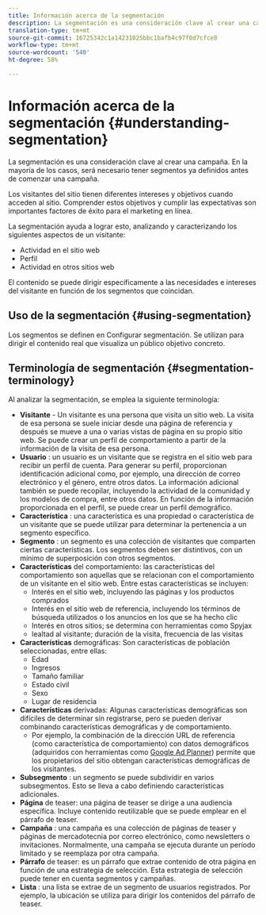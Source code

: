 ```yaml
---
title: Información acerca de la segmentación
description: La segmentación es una consideración clave al crear una campaña
translation-type: tm+mt
source-git-commit: 16725342c1a14231025bbc1bafb4c97f0d7cfce8
workflow-type: tm+mt
source-wordcount: '540'
ht-degree: 58%

---
```



# Información acerca de la segmentación {#understanding-segmentation}

La segmentación es una consideración clave al crear una campaña. En la mayoría de los casos, será necesario tener segmentos ya definidos antes de comenzar una campaña.

Los visitantes del sitio tienen diferentes intereses y objetivos cuando acceden al sitio. Comprender estos objetivos y cumplir las expectativas son importantes factores de éxito para el marketing en línea.

La segmentación ayuda a lograr esto, analizando y caracterizando los siguientes aspectos de un visitante:

* Actividad en el sitio web
* Perfil
* Actividad en otros sitios web

El contenido se puede dirigir específicamente a las necesidades e intereses del visitante en función de los segmentos que coincidan.

## Uso de la segmentación {#using-segmentation}

Los segmentos se definen en Configurar segmentación. Se utilizan para dirigir el contenido real que visualiza un público objetivo concreto.<!--Segments are defined in [Configuring Segmentation](/help/sites-administering/campaign-segmentation.md). They are used to steer the actual content seen by a specific target audience.-->

## Terminología de segmentación {#segmentation-terminology}

Al analizar la segmentación, se emplea la siguiente terminología:

* **Visitante** - Un visitante es una persona que visita un sitio web. La visita de esa persona se suele iniciar desde una página de referencia y después se mueve a una o varias vistas de página en su propio sitio web. Se puede crear un perfil de comportamiento a partir de la información de la visita de esa persona.
* **Usuario** : un usuario es un visitante que se registra en el sitio web para recibir un perfil de cuenta. Para generar su perfil, proporcionan identificación adicional como, por ejemplo, una dirección de correo electrónico y el género, entre otros datos. La información adicional también se puede recopilar, incluyendo la actividad de la comunidad y los modelos de compra, entre otros datos. En función de la información proporcionada en el perfil, se puede crear un perfil demográfico.
* **Característica** : una característica es una propiedad o característica de un visitante que se puede utilizar para determinar la pertenencia a un segmento específico.
* **Segmento** : un segmento es una colección de visitantes que comparten ciertas características. Los segmentos deben ser distintivos, con un mínimo de superposición con otros segmentos.
* **Características**  del comportamiento: las características del comportamiento son aquellas que se relacionan con el comportamiento de un visitante en el sitio web. Entre estas características se incluyen:
   * Interés en el sitio web, incluyendo las páginas y los productos comprados
   * Interés en el sitio web de referencia, incluyendo los términos de búsqueda utilizados o los anuncios en los que se ha hecho clic
   * Interés en otros sitios; se determina con herramientas como Spyjax
   * lealtad al visitante; duración de la visita, frecuencia de las visitas
* **Características**  demográficas: Son características de población seleccionadas, entre ellas:
   * Edad
   * Ingresos
   * Tamaño familiar
   * Estado civil
   * Sexo
   * Lugar de residencia
* **Características**  derivadas: Algunas características demográficas son difíciles de determinar sin registrarse, pero se pueden derivar combinando características demográficas y de comportamiento.
   * Por ejemplo, la combinación de la dirección URL de referencia (como característica de comportamiento) con datos demográficos (adquiridos con herramientas como [Google Ad Planner](https://www.google.com/adplanner/)) permite que los propietarios del sitio obtengan características demográficas de los visitantes.
* **Subsegmento** : un segmento se puede subdividir en varios subsegmentos. Esto se lleva a cabo definiendo características adicionales.
* **Página**  de teaser: una página de teaser se dirige a una audiencia específica. Incluye contenido reutilizable que se puede emplear en el párrafo de teaser.
* **Campaña** : una campaña es una colección de páginas de teaser y páginas de mercadotecnia por correo electrónico, como newsletters o invitaciones. Normalmente, una campaña se ejecuta durante un período limitado y se reemplaza por otra campaña.
* **Párrafo**  de teaser: es un párrafo que extrae contenido de otra página en función de una estrategia de selección. Esta estrategia de selección puede tener en cuenta segmentos y campañas.
* **Lista** : una lista se extrae de un segmento de usuarios registrados. Por ejemplo, la ubicación se utiliza para dirigir los contenidos del párrafo de teaser.

